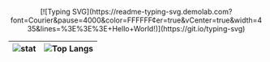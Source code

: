<p align="center">
  [![Typing SVG](https://readme-typing-svg.demolab.com?font=Courier&pause=4000&color=FFFFFF&center=true&vCenter=true&width=435&lines=%3E%3E%3E+Hello+World!)](https://git.io/typing-svg)
</p>

| ![stat](https://github-readme-stats.vercel.app/api?username=abidzzz&show_icons=true&count_private=true&theme=react&hide_border=true) | ![Top Langs](https://github-readme-stats.vercel.app/api/top-langs/?username=abidzzz&theme=jolly)    |
| -------  | ------- |

